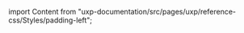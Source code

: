 
import Content from "uxp-documentation/src/pages/uxp/reference-css/Styles/padding-left";

<Content query="product=xd"/>
